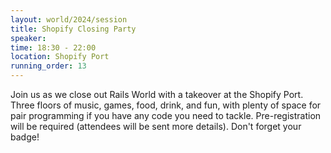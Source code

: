 ```yaml
---
layout: world/2024/session
title: Shopify Closing Party
speaker:
time: 18:30 - 22:00
location: Shopify Port
running_order: 13
---
```


Join us as we close out Rails World with a takeover at the Shopify Port. Three floors of music, games, food, drink, and fun, with plenty of space for pair programming if you have any code you need to tackle. Pre-registration will be required (attendees will be sent more details). Don't forget your badge!

